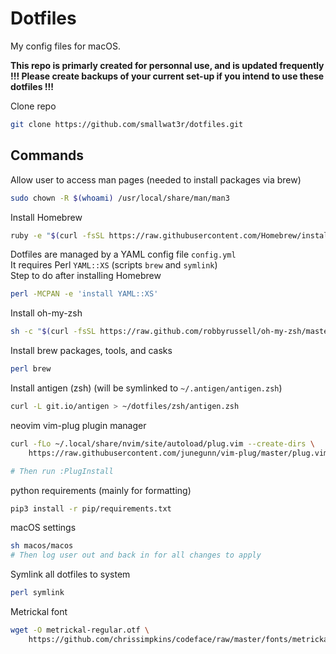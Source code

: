 # Dotfiles  

My config files for macOS.  

**This repo is primarly created for personnal use, and is updated frequently**  
**!!! Please create backups of your current set-up if you intend to use these dotfiles !!!**  

Clone repo
```sh
git clone https://github.com/smallwat3r/dotfiles.git
```

## Commands

Allow user to access man pages (needed to install packages via brew)
```sh
sudo chown -R $(whoami) /usr/local/share/man/man3
```

Install Homebrew
```sh
ruby -e "$(curl -fsSL https://raw.githubusercontent.com/Homebrew/install/master/install)"
```

Dotfiles are managed by a YAML config file `config.yml`  
It requires Perl `YAML::XS` (scripts `brew` and `symlink`)  
Step to do after installing Homebrew  
```sh
perl -MCPAN -e 'install YAML::XS'
```

Install oh-my-zsh
```sh
sh -c "$(curl -fsSL https://raw.github.com/robbyrussell/oh-my-zsh/master/tools/install.sh)"
```

Install brew packages, tools, and casks
```sh
perl brew
```

Install antigen (zsh) (will be symlinked to `~/.antigen/antigen.zsh`)
```sh
curl -L git.io/antigen > ~/dotfiles/zsh/antigen.zsh
```

neovim vim-plug plugin manager
```sh
curl -fLo ~/.local/share/nvim/site/autoload/plug.vim --create-dirs \
    https://raw.githubusercontent.com/junegunn/vim-plug/master/plug.vim

# Then run :PlugInstall
```

python requirements (mainly for formatting)
```sh
pip3 install -r pip/requirements.txt
```

macOS settings
```sh
sh macos/macos
# Then log user out and back in for all changes to apply
```

Symlink all dotfiles to system
```sh
perl symlink
```

Metrickal font
```sh
wget -O metrickal-regular.otf \
    https://github.com/chrissimpkins/codeface/raw/master/fonts/metrickal/Metrickal-Regular.otf
```
